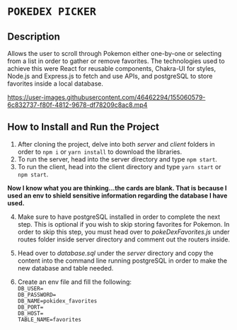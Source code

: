 # `POKEDEX PICKER`

## Description
Allows the user to scroll through Pokemon either one-by-one or selecting from a list in order to gather or remove favorites. The technologies used to achieve this were React for reusable components, Chakra-UI for styles, Node.js and Express.js to fetch and use APIs, and postgreSQL to store favorites inside a local database.

https://user-images.githubusercontent.com/46462294/155060579-6c832737-f80f-4812-9678-df78209c8ac8.mp4

## How to Install and Run the Project
1. After cloning the project, delve into both _server_ and _client_ folders in order to `npm i` or `yarn install` to download the libraries.
2. To run the server, head into the server directory and type `npm start`.
3. To run the client, head into the client directory and type `yarn start` or `npm start`.

**Now I know what you are thinking...the cards are blank. That is because I used an env to shield sensitive information regarding the database I have used.**

4. Make sure to have postgreSQL installed in order to complete the next step. This is optional if you wish to skip storing favorites for Pokemon. In order to skip this step, you must head over to _pokeDexFavorites.js_ under routes folder inside server directory and comment out the routers inside.

5. Head over to _database.sql_ under the _server_ directory and copy the content into the command line running postgreSQL in order to make the new database and table needed. 

6. Create an env file and fill the following:\
`DB_USER=`\
`DB_PASSWORD=`\
`DB_NAME=pokidex_favorites`\
`DB_PORT=`\
`DB_HOST=`\
`TABLE_NAME=favorites`

